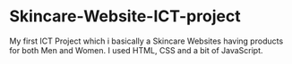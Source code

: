 # Skincare-Website-ICT-project
 My first ICT Project which i basically a Skincare Websites having products for both Men and Women. I used HTML, CSS and a bit of JavaScript.
